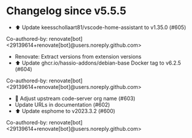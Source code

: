 # Changelog since v5.5.5
- ⬆️ Update keesschollaart81/vscode-home-assistant to v1.35.0 (#605)

Co-authored-by: renovate[bot] <29139614+renovate[bot]@users.noreply.github.com> 
- Renovate: Extract versions from extension versions 
- ⬆️ Update ghcr.io/hassio-addons/debian-base Docker tag to v6.2.5 (#604)

Co-authored-by: renovate[bot] <29139614+renovate[bot]@users.noreply.github.com> 
- 🔨 Adjust upstream code-server org name (#603) 
- Update URLs in documentation (#602) 
- ⬆️ Update esphome to v2023.3.2 (#600)

Co-authored-by: renovate[bot] <29139614+renovate[bot]@users.noreply.github.com> 
